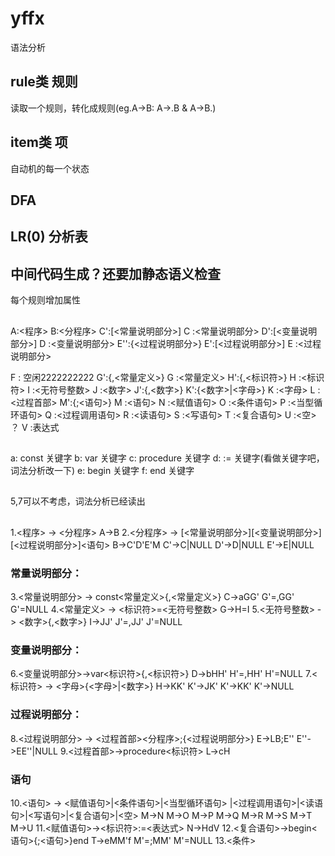 # yffx
语法分析


## rule类 规则
读取一个规则，转化成规则(eg.A->B: A->.B & A->B.)

## item类 项
自动机的每一个状态

## DFA

## LR(0) 分析表

## 中间代码生成？还要加静态语义检查

每个规则增加属性


##
A:<程序>
B:<分程序>
C':[<常量说明部分>]
C :<常量说明部分>
D':[<变量说明部分>]
D :<变量说明部分>
E'':{<过程说明部分>}
E':[<过程说明部分>]
E :<过程说明部分>

F : 空闲2222222222
G':{,<常量定义>}
G :<常量定义>
H':{,<标识符>}
H :<标识符>
I :<无符号整数> 
J :<数字>
J':{,<数字>}
K':{<数字>|<字母>}
K :<字母>
L :<过程首部>
M':{;<语句>}
M :<语句>
N :<赋值语句>
O :<条件语句>
P :<当型循环语句>
Q :<过程调用语句>
R :<读语句>
S :<写语句>
T :<复合语句>
U :<空>   ？
V :表达式
##
a: const 关键字
b: var   关键字
c: procedure 关键字
d: :=	关键字(看做关键字吧，词法分析改一下)
e: begin 关键字
f: end 关键字
##
5,7可以不考虑，词法分析已经读出
##
1.<程序> -> <分程序>
	A->B
2.<分程序> -> [<常量说明部分>][<变量说明部分>][<过程说明部分>]<语句>
	B->C'D'E'M
	C'->C|NULL
	D'->D|NULL
	E'->E|NULL
### 常量说明部分：
3.<常量说明部分> -> const<常量定义>{,<常量定义>}
	C->aGG'
	G'=,GG'
	G'=NULL
4.<常量定义> -> <标识符>=<无符号整数>
	G->H=I
5.<无符号整数> -> <数字>{,<数字>}
	I->JJ'
	J'=,JJ'
	J'=NULL
### 变量说明部分：
6.<变量说明部分>->var<标识符>{,<标识符>}
	D->bHH'
	H'=,HH'
	H'=NULL
7.<标识符> -> <字母>{<字母>|<数字>}
	H->KK'
	K'->JK'
	K'->KK'
	K'->NULL
### 过程说明部分：
8.<过程说明部分> -> <过程首部><分程序>;{<过程说明部分>}
	E->LB;E''
	E''->EE''|NULL
9.<过程首部>->procedure<标识符>
	L->cH
### 语句
10.<语句> -> <赋值语句>|<条件语句>|<当型循环语句>
	|<过程调用语句>|<读语句>|<写语句>|<复合语句>|<空>
	M->N
	M->O
	M->P
	M->Q
	M->R
	M->S
	M->T
	M->U
11.<赋值语句>-><标识符>:=<表达式>
	N->HdV
12.<复合语句>->begin<语句>{;<语句>}end
	T->eMM'f
	M'=;MM'
	M'=NULL
13.<条件>